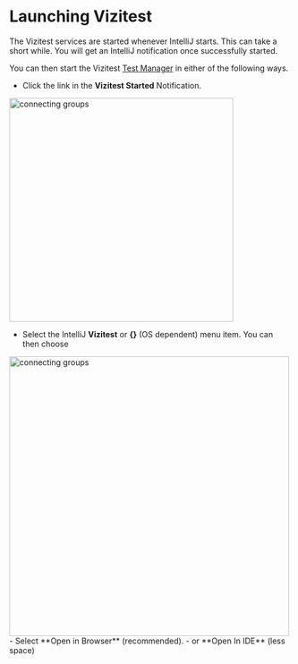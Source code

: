 # Launching Vizitest
The Vizitest services are started whenever IntelliJ starts. This can take a short while. You will get an IntelliJ notification once successfully started.

You can then start the Vizitest [Test Manager](test-manager-intro.md) in either of the following ways.

- Click the link in the **Vizitest Started** Notification.

<img src="intellij-open-vt.png" alt="connecting groups" width="400"/>


- Select the IntelliJ **Vizitest** or **{}** (OS dependent) menu item. You can then choose

<img src="intellij-menu.png" alt="connecting groups" width="500"/>
  - Select **Open in Browser** (recommended).
  - or **Open In IDE** (less space)




